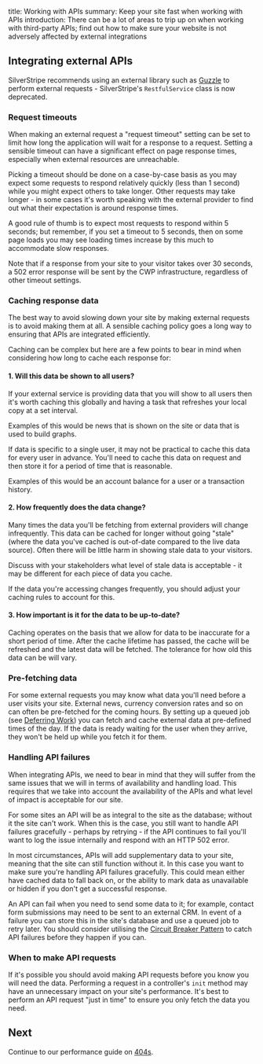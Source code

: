 title: Working with APIs
summary: Keep your site fast when working with APIs
introduction: There can be a lot of areas to trip up on when working with third-party APIs; find out how to make sure 
your website is not adversely affected by external integrations

## Integrating external APIs

SilverStripe recommends using an external library such as [Guzzle](https://github.com/guzzle/guzzle) to perform external
requests - SilverStripe's `RestfulService` class is now deprecated.

### Request timeouts

When making an external request a "request timeout" setting can be set to limit how long the application will wait 
for a response to a request. Setting a sensible timeout can have a significant effect on page response times, 
especially when external resources are unreachable.

Picking a timeout should be done on a case-by-case basis as you may expect some requests to respond relatively quickly 
(less than 1 second) while you might expect others to take longer. Other requests may take longer - in some cases it's 
worth speaking with the external provider to find out what their expectation is around response times.

A good rule of thumb is to expect most requests to respond within 5 seconds; but remember, if you set a timeout to 5 
seconds, then on some page loads you may see loading times increase by this much to accommodate slow responses. 

Note that if a response from your site to your visitor takes over 30 seconds, a 502 error response will be sent by the
CWP infrastructure, regardless of other timeout settings.

### Caching response data

The best way to avoid slowing down your site by making external requests is to avoid making them at all. A sensible 
caching policy goes a long way to ensuring that APIs are integrated efficiently. 

Caching can be complex but here are a few points to bear in mind when considering how long to cache each response for:

#### 1. Will this data be shown to all users?

If your external service is providing data that you will show to all users then it's worth caching this globally and 
having a task that refreshes your local copy at a set interval.

Examples of this would be news that is shown on the site or data that is used to build graphs.

If data is specific to a single user, it may not be practical to cache this data for every user in advance. You'll 
need to cache this data on request and then store it for a period of time that is reasonable.
 
Examples of this would be an account balance for a user or a transaction history.

#### 2. How frequently does the data change?

Many times the data you'll be fetching from external providers will change infrequently. This data can be cached for 
longer without going "stale" (where the data you've cached is out-of-date compared to the live data source). Often there
will be little harm in showing stale data to your visitors.

Discuss with your stakeholders what level of stale data is acceptable - it may be different for each piece of data 
you cache.

If the data you're accessing changes frequently, you should adjust your caching rules to account for this.

#### 3. How important is it for the data to be up-to-date?

Caching operates on the basis that we allow for data to be inaccurate for a short period of time. After the cache 
lifetime has passed, the cache will be refreshed and the latest data will be fetched. The tolerance for how old this 
data can be will vary.

### Pre-fetching data

For some external requests you may know what data you'll need before a user visits your site. External news, currency
conversion rates and so on can often be pre-fetched for the coming hours. By setting up a queued job (see 
[Deferring Work](https://www.cwp.govt.nz/developer-docs/en/performance_guide/deferring_work/)) you can fetch and cache 
external data at pre-defined times of the day. If the data is ready waiting for the user when they arrive, they won't be
held up while you fetch it for them.

### Handling API failures

When integrating APIs, we need to bear in mind that they will suffer from the same issues that we will in terms of 
availability and handling load. This requires that we take into account the availability of the APIs and what level of 
impact is acceptable for our site.

For some sites an API will be as integral to the site as the database; without it the site can't work. When this is 
the case, you still want to handle API failures gracefully - perhaps by retrying - if the API continues to fail 
you'll want to log the issue internally and respond with an HTTP 502 error.

In most circumstances, APIs will add supplementary data to your site, meaning that the site can still function without 
it. In this case you want to make sure you're handling API failures gracefully. This could mean either have cached data 
to fall back on, or the ability to mark data as unavailable or hidden if you don't get a successful response.

An API can fail when you need to send some data to it; for example, contact form submissions may need to be sent to an
external CRM. In event of a failure you can store this in the site's database and use a queued job to retry later. You
should consider utilising the [Circuit Breaker Pattern](https://martinfowler.com/bliki/CircuitBreaker.html) to catch 
API failures before they happen if you can.
 
### When to make API requests

If it's possible you should avoid making API requests before you know you will need the data. Performing a request in
a controller's `init` method may have an unnecessary impact on your site's performance. It's best to perform an API 
request "just in time" to ensure you only fetch the data you need.

## Next

Continue to our performance guide on [404s](06_404s.md).

